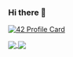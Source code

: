 ### Hi there 👋

[![42 Profile Card](https://1337-readme.vercel.app/api/profile?cursus=42cursus&dark=true&login=obelkhad)](https://github.com/mohouyizme/1337-readme)

<a href="https://github.com/osamabel?tab=repositories">
  <img align="center" src="https://github-readme-stats.vercel.app/api/top-langs/?username=osamabel&theme=dark"/>
</a>
<a href="https://github.com/osamabel?tab=repositories">
 <img align="center" src="https://github-readme-stats.vercel.app/api?username=osamabel&line_height=40&show_icons=true&theme=dark">
</a>
